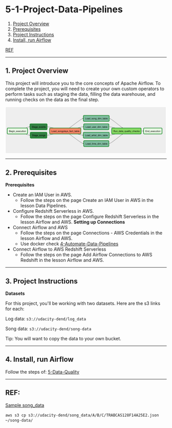 # 5-1-Project-Data-Pipelines
1. [Project Overview](#schema1)
2. [Prerequisites](#schema2)
3. [Project Instructions](#schema3)
4. [Install, run Airflow](#schema4)


[REF](#schemaref)

<hr>
<a name='schema1'></a>


## 1. Project Overview
This project will introduce you to the core concepts of Apache Airflow. To complete the project, you will need to 
create your own custom operators to perform tasks such as staging the data, filling the data warehouse, and running 
checks on the data as the final step.


![dag](./img/dag.png)


<hr>
<a name='schema2'></a>


## 2. Prerequisites

**Prerequisites**
- Create an IAM User in AWS.
  - Follow the steps on the page Create an IAM User in AWS in the lesson Data Pipelines.
- Configure Redshift Serverless in AWS.
  - Follow the steps on the page Configure Redshift Serverless in the lesson Airflow and AWS. 
**Setting up Connections**
- Connect Airflow and AWS
  - Follow the steps on the page Connections - AWS Credentials in the lesson Airflow and AWS.
  - Use docker check [4-Automate-Data-Pipelines](../4-Automate-Data-Pipelines/README.md)
- Connect Airflow to AWS Redshift Serverless
  - Follow the steps on the page Add Airflow Connections to AWS Redshift in the lesson Airflow and AWS.

<hr>
<a name='schema3'></a>

## 3. Project Instructions


**Datasets**

For this project, you'll be working with two datasets. Here are the s3 links for each:

Log data: `s3://udacity-dend/log_data`

Song data: `s3://udacity-dend/song-data`

Tip: You will want to copy the data to your own bucket.


<hr>
<a name='schema4'></a>

## 4. Install, run Airflow

Follow the steps of: [5-Data-Quality](../5-1-Project-Data-Pipelines/README.md)




<hr>
<a name='schemaref'></a>

## REF:
[Sample song_data](https://knowledge.udacity.com/questions/1002142)

```
aws s3 cp s3://udacity-dend/song_data/A/B/C/TRABCAS128F14A25E2.json ~/song-data/ 
```
